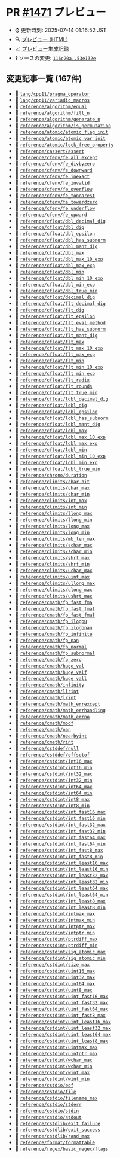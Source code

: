 # PR [\#1471](https://github.com/cpprefjp/site/pull/1471) プレビュー
- &#x231a; 更新時刻: 2025-07-14 01:16:52 JST
- &#x1f50d; [プレビュー (HTML)](https://cpprefjp.github.io/site/gen/pull/1471)
- &#x1f4c8; [プレビュー生成記録](https://github.com/cpprefjp/site/actions?query=event%3Apull_request_target+branch%3Afix-define-style)
- **&#x2AEF;** ソースの変更: [`116c20a..53e132e`](https://github.com/cpprefjp/site/compare/116c20ad12e92ea2afe704367730ad60b281ca91..53e132eeed999aada1de9512cf6774d66bbb291a)

## 変更記事一覧 (167件)

- &#x1f4dd; [`lang/cpp11/pragma_operator`](https://cpprefjp.github.io/site/gen/pull/1471/lang/cpp11/pragma_operator.html)
- &#x1f4dd; [`lang/cpp11/variadic_macros`](https://cpprefjp.github.io/site/gen/pull/1471/lang/cpp11/variadic_macros.html)
- &#x1f4dd; [`reference/algorithm/equal`](https://cpprefjp.github.io/site/gen/pull/1471/reference/algorithm/equal.html)
- &#x1f4dd; [`reference/algorithm/fill_n`](https://cpprefjp.github.io/site/gen/pull/1471/reference/algorithm/fill_n.html)
- &#x1f4dd; [`reference/algorithm/generate_n`](https://cpprefjp.github.io/site/gen/pull/1471/reference/algorithm/generate_n.html)
- &#x1f4dd; [`reference/algorithm/is_permutation`](https://cpprefjp.github.io/site/gen/pull/1471/reference/algorithm/is_permutation.html)
- &#x1f4dd; [`reference/atomic/atomic_flag_init`](https://cpprefjp.github.io/site/gen/pull/1471/reference/atomic/atomic_flag_init.html)
- &#x1f4dd; [`reference/atomic/atomic_var_init`](https://cpprefjp.github.io/site/gen/pull/1471/reference/atomic/atomic_var_init.html)
- &#x1f4dd; [`reference/atomic/lock_free_property`](https://cpprefjp.github.io/site/gen/pull/1471/reference/atomic/lock_free_property.html)
- &#x1f4dd; [`reference/cassert/assert`](https://cpprefjp.github.io/site/gen/pull/1471/reference/cassert/assert.html)
- &#x1f4dd; [`reference/cfenv/fe_all_except`](https://cpprefjp.github.io/site/gen/pull/1471/reference/cfenv/fe_all_except.html)
- &#x1f4dd; [`reference/cfenv/fe_divbyzero`](https://cpprefjp.github.io/site/gen/pull/1471/reference/cfenv/fe_divbyzero.html)
- &#x1f4dd; [`reference/cfenv/fe_downward`](https://cpprefjp.github.io/site/gen/pull/1471/reference/cfenv/fe_downward.html)
- &#x1f4dd; [`reference/cfenv/fe_inexact`](https://cpprefjp.github.io/site/gen/pull/1471/reference/cfenv/fe_inexact.html)
- &#x1f4dd; [`reference/cfenv/fe_invalid`](https://cpprefjp.github.io/site/gen/pull/1471/reference/cfenv/fe_invalid.html)
- &#x1f4dd; [`reference/cfenv/fe_overflow`](https://cpprefjp.github.io/site/gen/pull/1471/reference/cfenv/fe_overflow.html)
- &#x1f4dd; [`reference/cfenv/fe_tonearest`](https://cpprefjp.github.io/site/gen/pull/1471/reference/cfenv/fe_tonearest.html)
- &#x1f4dd; [`reference/cfenv/fe_towardzero`](https://cpprefjp.github.io/site/gen/pull/1471/reference/cfenv/fe_towardzero.html)
- &#x1f4dd; [`reference/cfenv/fe_underflow`](https://cpprefjp.github.io/site/gen/pull/1471/reference/cfenv/fe_underflow.html)
- &#x1f4dd; [`reference/cfenv/fe_upward`](https://cpprefjp.github.io/site/gen/pull/1471/reference/cfenv/fe_upward.html)
- &#x1f4dd; [`reference/cfloat/dbl_decimal_dig`](https://cpprefjp.github.io/site/gen/pull/1471/reference/cfloat/dbl_decimal_dig.html)
- &#x1f4dd; [`reference/cfloat/dbl_dig`](https://cpprefjp.github.io/site/gen/pull/1471/reference/cfloat/dbl_dig.html)
- &#x1f4dd; [`reference/cfloat/dbl_epsilon`](https://cpprefjp.github.io/site/gen/pull/1471/reference/cfloat/dbl_epsilon.html)
- &#x1f4dd; [`reference/cfloat/dbl_has_subnorm`](https://cpprefjp.github.io/site/gen/pull/1471/reference/cfloat/dbl_has_subnorm.html)
- &#x1f4dd; [`reference/cfloat/dbl_mant_dig`](https://cpprefjp.github.io/site/gen/pull/1471/reference/cfloat/dbl_mant_dig.html)
- &#x1f4dd; [`reference/cfloat/dbl_max`](https://cpprefjp.github.io/site/gen/pull/1471/reference/cfloat/dbl_max.html)
- &#x1f4dd; [`reference/cfloat/dbl_max_10_exp`](https://cpprefjp.github.io/site/gen/pull/1471/reference/cfloat/dbl_max_10_exp.html)
- &#x1f4dd; [`reference/cfloat/dbl_max_exp`](https://cpprefjp.github.io/site/gen/pull/1471/reference/cfloat/dbl_max_exp.html)
- &#x1f4dd; [`reference/cfloat/dbl_min`](https://cpprefjp.github.io/site/gen/pull/1471/reference/cfloat/dbl_min.html)
- &#x1f4dd; [`reference/cfloat/dbl_min_10_exp`](https://cpprefjp.github.io/site/gen/pull/1471/reference/cfloat/dbl_min_10_exp.html)
- &#x1f4dd; [`reference/cfloat/dbl_min_exp`](https://cpprefjp.github.io/site/gen/pull/1471/reference/cfloat/dbl_min_exp.html)
- &#x1f4dd; [`reference/cfloat/dbl_true_min`](https://cpprefjp.github.io/site/gen/pull/1471/reference/cfloat/dbl_true_min.html)
- &#x1f4dd; [`reference/cfloat/decimal_dig`](https://cpprefjp.github.io/site/gen/pull/1471/reference/cfloat/decimal_dig.html)
- &#x1f4dd; [`reference/cfloat/flt_decimal_dig`](https://cpprefjp.github.io/site/gen/pull/1471/reference/cfloat/flt_decimal_dig.html)
- &#x1f4dd; [`reference/cfloat/flt_dig`](https://cpprefjp.github.io/site/gen/pull/1471/reference/cfloat/flt_dig.html)
- &#x1f4dd; [`reference/cfloat/flt_epsilon`](https://cpprefjp.github.io/site/gen/pull/1471/reference/cfloat/flt_epsilon.html)
- &#x1f4dd; [`reference/cfloat/flt_eval_method`](https://cpprefjp.github.io/site/gen/pull/1471/reference/cfloat/flt_eval_method.html)
- &#x1f4dd; [`reference/cfloat/flt_has_subnorm`](https://cpprefjp.github.io/site/gen/pull/1471/reference/cfloat/flt_has_subnorm.html)
- &#x1f4dd; [`reference/cfloat/flt_mant_dig`](https://cpprefjp.github.io/site/gen/pull/1471/reference/cfloat/flt_mant_dig.html)
- &#x1f4dd; [`reference/cfloat/flt_max`](https://cpprefjp.github.io/site/gen/pull/1471/reference/cfloat/flt_max.html)
- &#x1f4dd; [`reference/cfloat/flt_max_10_exp`](https://cpprefjp.github.io/site/gen/pull/1471/reference/cfloat/flt_max_10_exp.html)
- &#x1f4dd; [`reference/cfloat/flt_max_exp`](https://cpprefjp.github.io/site/gen/pull/1471/reference/cfloat/flt_max_exp.html)
- &#x1f4dd; [`reference/cfloat/flt_min`](https://cpprefjp.github.io/site/gen/pull/1471/reference/cfloat/flt_min.html)
- &#x1f4dd; [`reference/cfloat/flt_min_10_exp`](https://cpprefjp.github.io/site/gen/pull/1471/reference/cfloat/flt_min_10_exp.html)
- &#x1f4dd; [`reference/cfloat/flt_min_exp`](https://cpprefjp.github.io/site/gen/pull/1471/reference/cfloat/flt_min_exp.html)
- &#x1f4dd; [`reference/cfloat/flt_radix`](https://cpprefjp.github.io/site/gen/pull/1471/reference/cfloat/flt_radix.html)
- &#x1f4dd; [`reference/cfloat/flt_rounds`](https://cpprefjp.github.io/site/gen/pull/1471/reference/cfloat/flt_rounds.html)
- &#x1f4dd; [`reference/cfloat/flt_true_min`](https://cpprefjp.github.io/site/gen/pull/1471/reference/cfloat/flt_true_min.html)
- &#x1f4dd; [`reference/cfloat/ldbl_decimal_dig`](https://cpprefjp.github.io/site/gen/pull/1471/reference/cfloat/ldbl_decimal_dig.html)
- &#x1f4dd; [`reference/cfloat/ldbl_dig`](https://cpprefjp.github.io/site/gen/pull/1471/reference/cfloat/ldbl_dig.html)
- &#x1f4dd; [`reference/cfloat/ldbl_epsilon`](https://cpprefjp.github.io/site/gen/pull/1471/reference/cfloat/ldbl_epsilon.html)
- &#x1f4dd; [`reference/cfloat/ldbl_has_subnorm`](https://cpprefjp.github.io/site/gen/pull/1471/reference/cfloat/ldbl_has_subnorm.html)
- &#x1f4dd; [`reference/cfloat/ldbl_mant_dig`](https://cpprefjp.github.io/site/gen/pull/1471/reference/cfloat/ldbl_mant_dig.html)
- &#x1f4dd; [`reference/cfloat/ldbl_max`](https://cpprefjp.github.io/site/gen/pull/1471/reference/cfloat/ldbl_max.html)
- &#x1f4dd; [`reference/cfloat/ldbl_max_10_exp`](https://cpprefjp.github.io/site/gen/pull/1471/reference/cfloat/ldbl_max_10_exp.html)
- &#x1f4dd; [`reference/cfloat/ldbl_max_exp`](https://cpprefjp.github.io/site/gen/pull/1471/reference/cfloat/ldbl_max_exp.html)
- &#x1f4dd; [`reference/cfloat/ldbl_min`](https://cpprefjp.github.io/site/gen/pull/1471/reference/cfloat/ldbl_min.html)
- &#x1f4dd; [`reference/cfloat/ldbl_min_10_exp`](https://cpprefjp.github.io/site/gen/pull/1471/reference/cfloat/ldbl_min_10_exp.html)
- &#x1f4dd; [`reference/cfloat/ldbl_min_exp`](https://cpprefjp.github.io/site/gen/pull/1471/reference/cfloat/ldbl_min_exp.html)
- &#x1f4dd; [`reference/cfloat/ldbl_true_min`](https://cpprefjp.github.io/site/gen/pull/1471/reference/cfloat/ldbl_true_min.html)
- &#x1f4dd; [`reference/chrono/duration`](https://cpprefjp.github.io/site/gen/pull/1471/reference/chrono/duration.html)
- &#x1f4dd; [`reference/climits/char_bit`](https://cpprefjp.github.io/site/gen/pull/1471/reference/climits/char_bit.html)
- &#x1f4dd; [`reference/climits/char_max`](https://cpprefjp.github.io/site/gen/pull/1471/reference/climits/char_max.html)
- &#x1f4dd; [`reference/climits/char_min`](https://cpprefjp.github.io/site/gen/pull/1471/reference/climits/char_min.html)
- &#x1f4dd; [`reference/climits/int_max`](https://cpprefjp.github.io/site/gen/pull/1471/reference/climits/int_max.html)
- &#x1f4dd; [`reference/climits/int_min`](https://cpprefjp.github.io/site/gen/pull/1471/reference/climits/int_min.html)
- &#x1f4dd; [`reference/climits/llong_max`](https://cpprefjp.github.io/site/gen/pull/1471/reference/climits/llong_max.html)
- &#x1f4dd; [`reference/climits/llong_min`](https://cpprefjp.github.io/site/gen/pull/1471/reference/climits/llong_min.html)
- &#x1f4dd; [`reference/climits/long_max`](https://cpprefjp.github.io/site/gen/pull/1471/reference/climits/long_max.html)
- &#x1f4dd; [`reference/climits/long_min`](https://cpprefjp.github.io/site/gen/pull/1471/reference/climits/long_min.html)
- &#x1f4dd; [`reference/climits/mb_len_max`](https://cpprefjp.github.io/site/gen/pull/1471/reference/climits/mb_len_max.html)
- &#x1f4dd; [`reference/climits/schar_max`](https://cpprefjp.github.io/site/gen/pull/1471/reference/climits/schar_max.html)
- &#x1f4dd; [`reference/climits/schar_min`](https://cpprefjp.github.io/site/gen/pull/1471/reference/climits/schar_min.html)
- &#x1f4dd; [`reference/climits/shrt_max`](https://cpprefjp.github.io/site/gen/pull/1471/reference/climits/shrt_max.html)
- &#x1f4dd; [`reference/climits/shrt_min`](https://cpprefjp.github.io/site/gen/pull/1471/reference/climits/shrt_min.html)
- &#x1f4dd; [`reference/climits/uchar_max`](https://cpprefjp.github.io/site/gen/pull/1471/reference/climits/uchar_max.html)
- &#x1f4dd; [`reference/climits/uint_max`](https://cpprefjp.github.io/site/gen/pull/1471/reference/climits/uint_max.html)
- &#x1f4dd; [`reference/climits/ullong_max`](https://cpprefjp.github.io/site/gen/pull/1471/reference/climits/ullong_max.html)
- &#x1f4dd; [`reference/climits/ulong_max`](https://cpprefjp.github.io/site/gen/pull/1471/reference/climits/ulong_max.html)
- &#x1f4dd; [`reference/climits/ushrt_max`](https://cpprefjp.github.io/site/gen/pull/1471/reference/climits/ushrt_max.html)
- &#x1f4dd; [`reference/cmath/fp_fast_fma`](https://cpprefjp.github.io/site/gen/pull/1471/reference/cmath/fp_fast_fma.html)
- &#x1f4dd; [`reference/cmath/fp_fast_fmaf`](https://cpprefjp.github.io/site/gen/pull/1471/reference/cmath/fp_fast_fmaf.html)
- &#x1f4dd; [`reference/cmath/fp_fast_fmal`](https://cpprefjp.github.io/site/gen/pull/1471/reference/cmath/fp_fast_fmal.html)
- &#x1f4dd; [`reference/cmath/fp_ilogb0`](https://cpprefjp.github.io/site/gen/pull/1471/reference/cmath/fp_ilogb0.html)
- &#x1f4dd; [`reference/cmath/fp_ilogbnan`](https://cpprefjp.github.io/site/gen/pull/1471/reference/cmath/fp_ilogbnan.html)
- &#x1f4dd; [`reference/cmath/fp_infinite`](https://cpprefjp.github.io/site/gen/pull/1471/reference/cmath/fp_infinite.html)
- &#x1f4dd; [`reference/cmath/fp_nan`](https://cpprefjp.github.io/site/gen/pull/1471/reference/cmath/fp_nan.html)
- &#x1f4dd; [`reference/cmath/fp_normal`](https://cpprefjp.github.io/site/gen/pull/1471/reference/cmath/fp_normal.html)
- &#x1f4dd; [`reference/cmath/fp_subnormal`](https://cpprefjp.github.io/site/gen/pull/1471/reference/cmath/fp_subnormal.html)
- &#x1f4dd; [`reference/cmath/fp_zero`](https://cpprefjp.github.io/site/gen/pull/1471/reference/cmath/fp_zero.html)
- &#x1f4dd; [`reference/cmath/huge_val`](https://cpprefjp.github.io/site/gen/pull/1471/reference/cmath/huge_val.html)
- &#x1f4dd; [`reference/cmath/huge_valf`](https://cpprefjp.github.io/site/gen/pull/1471/reference/cmath/huge_valf.html)
- &#x1f4dd; [`reference/cmath/huge_vall`](https://cpprefjp.github.io/site/gen/pull/1471/reference/cmath/huge_vall.html)
- &#x1f4dd; [`reference/cmath/infinity`](https://cpprefjp.github.io/site/gen/pull/1471/reference/cmath/infinity.html)
- &#x1f4dd; [`reference/cmath/llrint`](https://cpprefjp.github.io/site/gen/pull/1471/reference/cmath/llrint.html)
- &#x1f4dd; [`reference/cmath/lrint`](https://cpprefjp.github.io/site/gen/pull/1471/reference/cmath/lrint.html)
- &#x1f4dd; [`reference/cmath/math_errexcept`](https://cpprefjp.github.io/site/gen/pull/1471/reference/cmath/math_errexcept.html)
- &#x1f4dd; [`reference/cmath/math_errhandling`](https://cpprefjp.github.io/site/gen/pull/1471/reference/cmath/math_errhandling.html)
- &#x1f4dd; [`reference/cmath/math_errno`](https://cpprefjp.github.io/site/gen/pull/1471/reference/cmath/math_errno.html)
- &#x1f4dd; [`reference/cmath/modf`](https://cpprefjp.github.io/site/gen/pull/1471/reference/cmath/modf.html)
- &#x1f4dd; [`reference/cmath/nan`](https://cpprefjp.github.io/site/gen/pull/1471/reference/cmath/nan.html)
- &#x1f4dd; [`reference/cmath/nearbyint`](https://cpprefjp.github.io/site/gen/pull/1471/reference/cmath/nearbyint.html)
- &#x1f4dd; [`reference/cmath/rint`](https://cpprefjp.github.io/site/gen/pull/1471/reference/cmath/rint.html)
- &#x1f4dd; [`reference/cstddef/null`](https://cpprefjp.github.io/site/gen/pull/1471/reference/cstddef/null.html)
- &#x1f4dd; [`reference/cstddef/offsetof`](https://cpprefjp.github.io/site/gen/pull/1471/reference/cstddef/offsetof.html)
- &#x1f4dd; [`reference/cstdint/int16_max`](https://cpprefjp.github.io/site/gen/pull/1471/reference/cstdint/int16_max.html)
- &#x1f4dd; [`reference/cstdint/int16_min`](https://cpprefjp.github.io/site/gen/pull/1471/reference/cstdint/int16_min.html)
- &#x1f4dd; [`reference/cstdint/int32_max`](https://cpprefjp.github.io/site/gen/pull/1471/reference/cstdint/int32_max.html)
- &#x1f4dd; [`reference/cstdint/int32_min`](https://cpprefjp.github.io/site/gen/pull/1471/reference/cstdint/int32_min.html)
- &#x1f4dd; [`reference/cstdint/int64_max`](https://cpprefjp.github.io/site/gen/pull/1471/reference/cstdint/int64_max.html)
- &#x1f4dd; [`reference/cstdint/int64_min`](https://cpprefjp.github.io/site/gen/pull/1471/reference/cstdint/int64_min.html)
- &#x1f4dd; [`reference/cstdint/int8_max`](https://cpprefjp.github.io/site/gen/pull/1471/reference/cstdint/int8_max.html)
- &#x1f4dd; [`reference/cstdint/int8_min`](https://cpprefjp.github.io/site/gen/pull/1471/reference/cstdint/int8_min.html)
- &#x1f4dd; [`reference/cstdint/int_fast16_max`](https://cpprefjp.github.io/site/gen/pull/1471/reference/cstdint/int_fast16_max.html)
- &#x1f4dd; [`reference/cstdint/int_fast16_min`](https://cpprefjp.github.io/site/gen/pull/1471/reference/cstdint/int_fast16_min.html)
- &#x1f4dd; [`reference/cstdint/int_fast32_max`](https://cpprefjp.github.io/site/gen/pull/1471/reference/cstdint/int_fast32_max.html)
- &#x1f4dd; [`reference/cstdint/int_fast32_min`](https://cpprefjp.github.io/site/gen/pull/1471/reference/cstdint/int_fast32_min.html)
- &#x1f4dd; [`reference/cstdint/int_fast64_max`](https://cpprefjp.github.io/site/gen/pull/1471/reference/cstdint/int_fast64_max.html)
- &#x1f4dd; [`reference/cstdint/int_fast64_min`](https://cpprefjp.github.io/site/gen/pull/1471/reference/cstdint/int_fast64_min.html)
- &#x1f4dd; [`reference/cstdint/int_fast8_max`](https://cpprefjp.github.io/site/gen/pull/1471/reference/cstdint/int_fast8_max.html)
- &#x1f4dd; [`reference/cstdint/int_fast8_min`](https://cpprefjp.github.io/site/gen/pull/1471/reference/cstdint/int_fast8_min.html)
- &#x1f4dd; [`reference/cstdint/int_least16_max`](https://cpprefjp.github.io/site/gen/pull/1471/reference/cstdint/int_least16_max.html)
- &#x1f4dd; [`reference/cstdint/int_least16_min`](https://cpprefjp.github.io/site/gen/pull/1471/reference/cstdint/int_least16_min.html)
- &#x1f4dd; [`reference/cstdint/int_least32_max`](https://cpprefjp.github.io/site/gen/pull/1471/reference/cstdint/int_least32_max.html)
- &#x1f4dd; [`reference/cstdint/int_least32_min`](https://cpprefjp.github.io/site/gen/pull/1471/reference/cstdint/int_least32_min.html)
- &#x1f4dd; [`reference/cstdint/int_least64_max`](https://cpprefjp.github.io/site/gen/pull/1471/reference/cstdint/int_least64_max.html)
- &#x1f4dd; [`reference/cstdint/int_least64_min`](https://cpprefjp.github.io/site/gen/pull/1471/reference/cstdint/int_least64_min.html)
- &#x1f4dd; [`reference/cstdint/int_least8_max`](https://cpprefjp.github.io/site/gen/pull/1471/reference/cstdint/int_least8_max.html)
- &#x1f4dd; [`reference/cstdint/int_least8_min`](https://cpprefjp.github.io/site/gen/pull/1471/reference/cstdint/int_least8_min.html)
- &#x1f4dd; [`reference/cstdint/intmax_max`](https://cpprefjp.github.io/site/gen/pull/1471/reference/cstdint/intmax_max.html)
- &#x1f4dd; [`reference/cstdint/intmax_min`](https://cpprefjp.github.io/site/gen/pull/1471/reference/cstdint/intmax_min.html)
- &#x1f4dd; [`reference/cstdint/intptr_max`](https://cpprefjp.github.io/site/gen/pull/1471/reference/cstdint/intptr_max.html)
- &#x1f4dd; [`reference/cstdint/intptr_min`](https://cpprefjp.github.io/site/gen/pull/1471/reference/cstdint/intptr_min.html)
- &#x1f4dd; [`reference/cstdint/ptrdiff_max`](https://cpprefjp.github.io/site/gen/pull/1471/reference/cstdint/ptrdiff_max.html)
- &#x1f4dd; [`reference/cstdint/ptrdiff_min`](https://cpprefjp.github.io/site/gen/pull/1471/reference/cstdint/ptrdiff_min.html)
- &#x1f4dd; [`reference/cstdint/sig_atomic_max`](https://cpprefjp.github.io/site/gen/pull/1471/reference/cstdint/sig_atomic_max.html)
- &#x1f4dd; [`reference/cstdint/sig_atomic_min`](https://cpprefjp.github.io/site/gen/pull/1471/reference/cstdint/sig_atomic_min.html)
- &#x1f4dd; [`reference/cstdint/size_max`](https://cpprefjp.github.io/site/gen/pull/1471/reference/cstdint/size_max.html)
- &#x1f4dd; [`reference/cstdint/uint16_max`](https://cpprefjp.github.io/site/gen/pull/1471/reference/cstdint/uint16_max.html)
- &#x1f4dd; [`reference/cstdint/uint32_max`](https://cpprefjp.github.io/site/gen/pull/1471/reference/cstdint/uint32_max.html)
- &#x1f4dd; [`reference/cstdint/uint64_max`](https://cpprefjp.github.io/site/gen/pull/1471/reference/cstdint/uint64_max.html)
- &#x1f4dd; [`reference/cstdint/uint8_max`](https://cpprefjp.github.io/site/gen/pull/1471/reference/cstdint/uint8_max.html)
- &#x1f4dd; [`reference/cstdint/uint_fast16_max`](https://cpprefjp.github.io/site/gen/pull/1471/reference/cstdint/uint_fast16_max.html)
- &#x1f4dd; [`reference/cstdint/uint_fast32_max`](https://cpprefjp.github.io/site/gen/pull/1471/reference/cstdint/uint_fast32_max.html)
- &#x1f4dd; [`reference/cstdint/uint_fast64_max`](https://cpprefjp.github.io/site/gen/pull/1471/reference/cstdint/uint_fast64_max.html)
- &#x1f4dd; [`reference/cstdint/uint_fast8_max`](https://cpprefjp.github.io/site/gen/pull/1471/reference/cstdint/uint_fast8_max.html)
- &#x1f4dd; [`reference/cstdint/uint_least16_max`](https://cpprefjp.github.io/site/gen/pull/1471/reference/cstdint/uint_least16_max.html)
- &#x1f4dd; [`reference/cstdint/uint_least32_max`](https://cpprefjp.github.io/site/gen/pull/1471/reference/cstdint/uint_least32_max.html)
- &#x1f4dd; [`reference/cstdint/uint_least64_max`](https://cpprefjp.github.io/site/gen/pull/1471/reference/cstdint/uint_least64_max.html)
- &#x1f4dd; [`reference/cstdint/uint_least8_max`](https://cpprefjp.github.io/site/gen/pull/1471/reference/cstdint/uint_least8_max.html)
- &#x1f4dd; [`reference/cstdint/uintmax_max`](https://cpprefjp.github.io/site/gen/pull/1471/reference/cstdint/uintmax_max.html)
- &#x1f4dd; [`reference/cstdint/uintptr_max`](https://cpprefjp.github.io/site/gen/pull/1471/reference/cstdint/uintptr_max.html)
- &#x1f4dd; [`reference/cstdint/wchar_max`](https://cpprefjp.github.io/site/gen/pull/1471/reference/cstdint/wchar_max.html)
- &#x1f4dd; [`reference/cstdint/wchar_min`](https://cpprefjp.github.io/site/gen/pull/1471/reference/cstdint/wchar_min.html)
- &#x1f4dd; [`reference/cstdint/wint_max`](https://cpprefjp.github.io/site/gen/pull/1471/reference/cstdint/wint_max.html)
- &#x1f4dd; [`reference/cstdint/wint_min`](https://cpprefjp.github.io/site/gen/pull/1471/reference/cstdint/wint_min.html)
- &#x1f4dd; [`reference/cstdio/eof`](https://cpprefjp.github.io/site/gen/pull/1471/reference/cstdio/eof.html)
- &#x1f4dd; [`reference/cstdio/file`](https://cpprefjp.github.io/site/gen/pull/1471/reference/cstdio/file.html)
- &#x1f4dd; [`reference/cstdio/filename_max`](https://cpprefjp.github.io/site/gen/pull/1471/reference/cstdio/filename_max.html)
- &#x1f4dd; [`reference/cstdio/stderr`](https://cpprefjp.github.io/site/gen/pull/1471/reference/cstdio/stderr.html)
- &#x1f4dd; [`reference/cstdio/stdin`](https://cpprefjp.github.io/site/gen/pull/1471/reference/cstdio/stdin.html)
- &#x1f4dd; [`reference/cstdio/stdout`](https://cpprefjp.github.io/site/gen/pull/1471/reference/cstdio/stdout.html)
- &#x1f4dd; [`reference/cstdlib/exit_failure`](https://cpprefjp.github.io/site/gen/pull/1471/reference/cstdlib/exit_failure.html)
- &#x1f4dd; [`reference/cstdlib/exit_success`](https://cpprefjp.github.io/site/gen/pull/1471/reference/cstdlib/exit_success.html)
- &#x1f4dd; [`reference/cstdlib/rand_max`](https://cpprefjp.github.io/site/gen/pull/1471/reference/cstdlib/rand_max.html)
- &#x1f4dd; [`reference/format/formattable`](https://cpprefjp.github.io/site/gen/pull/1471/reference/format/formattable.html)
- &#x1f4dd; [`reference/regex/basic_regex/flags`](https://cpprefjp.github.io/site/gen/pull/1471/reference/regex/basic_regex/flags.html)
